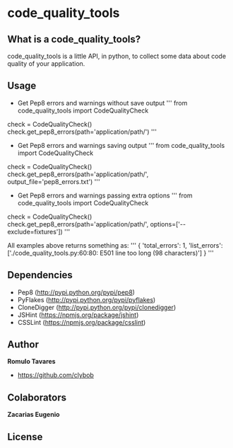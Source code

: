 code_quality_tools
==================

What is a code_quality_tools?
-----------------------------

code_quality_tools is a little API, in python, to collect some data about code quality of your application.


Usage
-----

- Get Pep8 errors and warnings without save output
'''
from code_quality_tools import CodeQualityCheck

check = CodeQualityCheck()
check.get_pep8_errors(path='application/path/')
'''

- Get Pep8 errors and warnings saving output
'''
from code_quality_tools import CodeQualityCheck

check = CodeQualityCheck()
check.get_pep8_errors(path='application/path/', output_file='pep8_errors.txt')
'''

- Get Pep8 errors and warnings passing extra options
'''
from code_quality_tools import CodeQualityCheck

check = CodeQualityCheck()
check.get_pep8_errors(path='application/path/', options=['--exclude=fixtures'])
'''

All examples above returns something as:
'''
{
    'total_errors': 1,
    'list_errors': ['./code_quality_tools.py:60:80: E501 line too long (98 characters)']
}
'''


Dependencies
------------

- Pep8 (http://pypi.python.org/pypi/pep8)
- PyFlakes (http://pypi.python.org/pypi/pyflakes)
- CloneDigger (http://pypi.python.org/pypi/clonedigger)
- JSHint (https://npmjs.org/package/jshint)
- CSSLint (https://npmjs.org/package/csslint)


Author
------

**Romulo Tavares**

- https://github.com/clybob


Colaborators
------------

**Zacarias Eugenio**


License
-------

